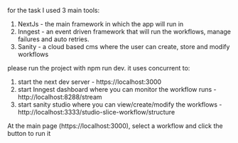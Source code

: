 for the task I used 3 main tools:
1) NextJs - the main framework in which the app will run in
2) Inngest - an event driven framework that will run the workflows, manage failures and auto retries.
3) Sanity - a cloud based cms where the user can create, store and modify workflows

please run the project with npm run dev. it uses concurrent to:
1) start the next dev server - https://localhost:3000
2) start Inngest dashboard where you can monitor the workflow runs - http://localhost:8288/stream
3) start sanity studio where you can view/create/modify the workflows - http://localhost:3333/studio-slice-workflow/structure

At the main page (https://localhost:3000), select a workflow and click the button to run it

